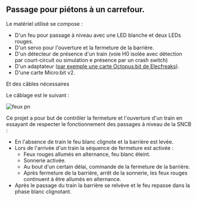 ## Passage pour piétons à un carrefour.

Le matériel utilisé se compose :

- D'un feu pour passage à niveau avec une LED blanche et deux LEDs rouges.
- D'un servo pour l'ouverture et la fermeture de la barrière.
- D'un détecteur de présence d'un train (voie H0 isolée avec détection par court-circuit ou simulation e présence par un crash switch)
- D'un adaptateur ([par exemple une carte Octopus:bit de Elecfreaks](https://www.elecfreaks.com/learn-en/microbitKit/Tinker_Kit/octopus_bit.html)).
- D'une carte Micro:bit v2.

Et des câbles nécessaires

Le câblage est le suivant :

![feux pn](https://github.com/user-attachments/assets/59376264-998d-47a9-9091-e62ebb2cced5)

Ce projet a pour but de contrôler la fermeture et l'ouverture d'un train en essayant de respecter le fonctionnement des passages à niveau de la SNCB :

- En l'absence de train le feu blanc clignote et la barrière est levée.
- Lors de l'arrivée d'un train la séquence de fermeture est activée :
  - Feux rouges allumés en alternance, feu blanc éteint.
  - Sonnerie activée.
  - Au bout d'un certain délai, commande de la fermeture de la barrière.
  - Après fermeture de la barrière, arrêt de la sonnerie, les feux rouges continuent à être allumés en alternance.
- Après le passage du train la barrière se relvève et le feu repasse dans la phase blanc clignotant.

